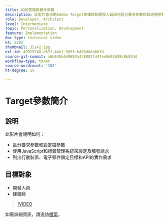 ```yaml
---
title: 如何管理與實作參數
description: 此影片會示範Adobe Target架構師和開發人員如何區分要求參數和設定檔參數、使用JavaScript和標籤管理系統來設定和觸發要求，以及了解行動裝置、電子郵件鎖定目標和API的實作需求。
role: Developer, Architect
level: Intermediate
topic: Personalization, Development
feature: Implementation
doc-type: technical video
kt: 5382
thumbnail: 35142.jpg
exl-id: 49929748-c67f-44e1-9853-b499d8da6b7d
source-git-commit: a6b645b6d9693a4c8882fd47ee0d61698c0b834d
workflow-type: tm+mt
source-wordcount: '102'
ht-degree: 1%

---
```


# Target參數簡介

## 說明

此影片會說明如何：

* 區分要求參數和設定檔參數
* 使用JavaScript和標籤管理系統來設定及觸發請求
* 列出行動裝置、電子郵件鎖定目標和API的實作需求

## 目標對象

* 開發人員
* 建築師

>[!VIDEO](https://video.tv.adobe.com/v/35142/?quality=12)

如需詳細資訊，請造訪[檔案](https://experienceleague.adobe.com/docs/target/using/implement-target/implementing-target.html?lang=en)。
